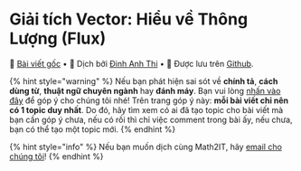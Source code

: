 # Giải tích Vector: Hiểu về Thông Lượng \(Flux\)

📒 [Bài viết gốc](https://betterexplained.com/articles/flux/) • 👦 Dịch bởi [Đinh Anh Thi](https://dinhanhthi.com) • 💾 Được lưu trên [Github](https://github.com/math2it/BetterExplained-vn-translation/blob/master/docs/giai-tich-vector/hieu-ve-thong-luong-flux.md).

{% hint style="warning" %}
Nếu bạn phát hiện sai sót về **chính tả**, **cách dùng từ**, **thuật ngữ chuyên ngành** hay **đánh máy**. Bạn vui lòng [nhấn vào đây](https://github.com/math2it/BetterExplained-vn-translation/issues) để góp ý cho chúng tôi nhé! Trên trang góp ý này: **mỗi bài viết chỉ nên có 1 topic duy nhất**. Do đó, hãy tìm xem có ai đã tạo topic cho bài viết mà bạn cần góp ý chưa, nếu có rồi thì chỉ việc comment trong bài ấy, nếu chưa, bạn có thể tạo một topic mới.
{% endhint %}

{% hint style="info" %}
Nếu bạn muốn dịch cùng Math2IT, hãy [email cho chúng tôi](mailto:math2itblog@gmail.com)!
{% endhint %} 

